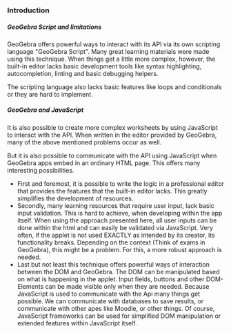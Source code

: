 ### Introduction

##### GeoGebra Script and limitations

GeoGebra offers powerful ways to interact with its API via its own scripting language "GeoGebra Script". Many great learning materials were made using this technique. When things get a little more complex, however, the built-in editor lacks basic development tools like syntax highlighting, autocompletion, linting and basic debugging helpers.

The scripting language also lacks basic features like loops and conditionals or they are hard to implement.

##### GeoGebra and JavaScript

It is also possible to create more complex worksheets by using JavaScript to interact with the API. When written in the editor provided by GeoGebra, many of the above mentioned problems occur as well.

But it is also possible to communicate with the API using JavaScript when GeoGebra apps embed in an ordinary HTML page. This offers many interesting possibilities.

*   First and foremost, it is possible to write the logic in a professional editor that provides the features that the built-in editor lacks. This greatly simplifies the development of resources.
*   Secondly, many learning resources that require user input, lack basic input validation. This is hard to achieve, when developing within the app itself. When using the approach presented here, all user inputs can be done within the html and can easily be validated via JavaScript. Very often, if the applet is not used EXACTLY as intended by its creator, its functionality breaks. Depending on the context (Think of exams in GeoGebra), this might be a problem. For this, a more robust approach is needed.
*   Last but not least this technique offers powerful ways of interaction between the DOM and GeoGebra. The DOM can be manipulated based on what is happening in the applet. Input fields, buttons and other DOM-Elements can be made visible only when they are needed. Because JavaScript is used to communicate with the Api many things get possible. We can communicate with databases to save results, or communicate with other apes like Moodle, or other things. Of course, JavaScript frameworks can be used for simplified DOM manipulation or extended features within JavaScript itself.